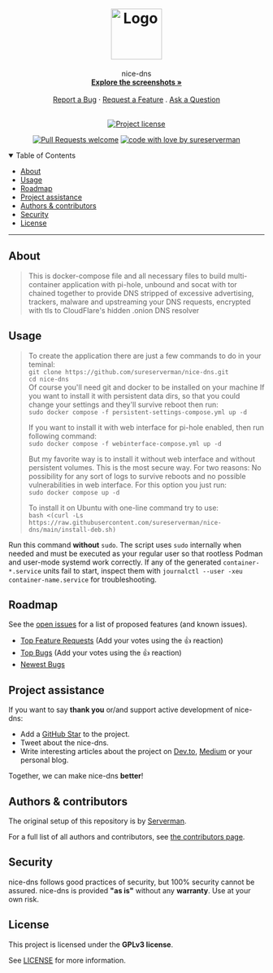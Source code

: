 <h1 align="center">
  <a href="https://github.com/sureserverman/nice-dns">
    <!-- Please provide path to your logo here -->
    <img src="docs/images/logo.svg" alt="Logo" width="100" height="100">
  </a>
</h1>

<div align="center">
  nice-dns
  <br />
  <a href="#about"><strong>Explore the screenshots »</strong></a>
  <br />
  <br />
  <a href="https://github.com/sureserverman/nice-dns/issues/new?assignees=&labels=bug&template=01_BUG_REPORT.md&title=bug%3A+">Report a Bug</a>
  ·
  <a href="https://github.com/sureserverman/nice-dns/issues/new?assignees=&labels=enhancement&template=02_FEATURE_REQUEST.md&title=feat%3A+">Request a Feature</a>
  .
  <a href="https://github.com/sureserverman/nice-dns/issues/new?assignees=&labels=question&template=04_SUPPORT_QUESTION.md&title=support%3A+">Ask a Question</a>
</div>

<div align="center">
<br />

[![Project license](https://img.shields.io/github/license/sureserverman/nice-dns.svg?style=flat-square)](LICENSE)

[![Pull Requests welcome](https://img.shields.io/badge/PRs-welcome-ff69b4.svg?style=flat-square)](https://github.com/sureserverman/nice-dns/issues?q=is%3Aissue+is%3Aopen+label%3A%22help+wanted%22)
[![code with love by sureserverman](https://img.shields.io/badge/%3C%2F%3E%20with%20%E2%99%A5%20by-sureserverman-ff1414.svg?style=flat-square)](https://github.com/sureserverman)

</div>

<details open="open">
<summary>Table of Contents</summary>

- [About](#about)
- [Usage](#usage)
- [Roadmap](#roadmap)
- [Project assistance](#project-assistance)
- [Authors & contributors](#authors--contributors)
- [Security](#security)
- [License](#license)

</details>

---

## About

> This is docker-compose file and all necessary files to build multi-container application with pi-hole, unbound and socat with tor
> chained together to provide DNS stripped of excessive advertising, trackers, malware and upstreaming your DNS requests, encrypted with tls to 
> CloudFlare's hidden .onion DNS resolver

## Usage


> To create the application there are just a few commands to do in your teminal:\
> `git clone https://github.com/sureserverman/nice-dns.git`\
> `cd nice-dns`\
> Of course you'll need git and docker to be installed on your machine
> If you want to install it with persistent data dirs, so that you could change your settings and they'll survive reboot then run:\
> `sudo docker compose -f persistent-settings-compose.yml up -d`
> 
> If you want to install it with web interface for pi-hole enabled, then run following command:\
> `sudo docker compose -f webinterface-compose.yml up -d`
> 
> But my favorite way is to install it without web interface and without persistent volumes. This is the most secure way. 
> For two reasons: No possibility for any sort of logs to survive reboots and no possible vulnerabilities in web interface. For this option you just run:\
> `sudo docker compose up -d`
> 
> To install it on Ubuntu with one-line command try to use:\
> `bash <(curl -Ls https://raw.githubusercontent.com/sureserverman/nice-dns/main/install-deb.sh)`

Run this command **without** `sudo`. The script uses `sudo` internally when
needed and must be executed as your regular user so that rootless Podman and
user-mode systemd work correctly. If any of the generated
`container-*.service` units fail to start, inspect them with
`journalctl --user -xeu container-name.service` for troubleshooting.
> 


## Roadmap

See the [open issues](https://github.com/sureserverman/nice-dns/issues) for a list of proposed features (and known issues).

- [Top Feature Requests](https://github.com/sureserverman/nice-dns/issues?q=label%3Aenhancement+is%3Aopen+sort%3Areactions-%2B1-desc) (Add your votes using the 👍 reaction)
- [Top Bugs](https://github.com/sureserverman/nice-dns/issues?q=is%3Aissue+is%3Aopen+label%3Abug+sort%3Areactions-%2B1-desc) (Add your votes using the 👍 reaction)
- [Newest Bugs](https://github.com/sureserverman/nice-dns/issues?q=is%3Aopen+is%3Aissue+label%3Abug)

## Project assistance

If you want to say **thank you** or/and support active development of nice-dns:

- Add a [GitHub Star](https://github.com/sureserverman/nice-dns) to the project.
- Tweet about the nice-dns.
- Write interesting articles about the project on [Dev.to](https://dev.to/), [Medium](https://medium.com/) or your personal blog.

Together, we can make nice-dns **better**!

## Authors & contributors

The original setup of this repository is by [Serverman](https://github.com/sureserverman).

For a full list of all authors and contributors, see [the contributors page](https://github.com/sureserverman/nice-dns/contributors).

## Security

nice-dns follows good practices of security, but 100% security cannot be assured.
nice-dns is provided **"as is"** without any **warranty**. Use at your own risk.

## License

This project is licensed under the **GPLv3 license**.

See [LICENSE](LICENSE.md) for more information.
